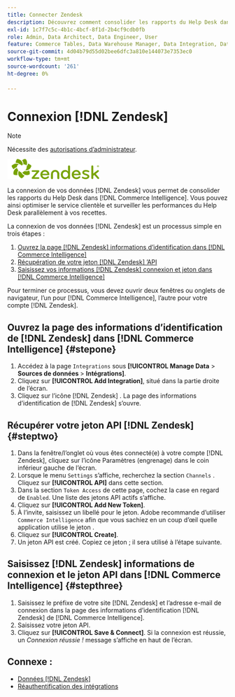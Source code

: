 ```yaml
---
title: Connecter Zendesk
description: Découvrez comment consolider les rapports du Help Desk dans  [!DNL Commerce Intelligence].
exl-id: 1c7f7c5c-4b1c-4bcf-8f1d-2b4cf9cdb0fb
role: Admin, Data Architect, Data Engineer, User
feature: Commerce Tables, Data Warehouse Manager, Data Integration, Data Import/Export
source-git-commit: 4d04b79d55d02bee6dfc3a810e144073e7353ec0
workflow-type: tm+mt
source-wordcount: '261'
ht-degree: 0%

---
```


# Connexion [!DNL Zendesk]

>[!NOTE]
>
>Nécessite des [autorisations d’administrateur](../../../administrator/user-management/user-management.md).

![Logo Zendesk](../../../assets/Zendesk_logo.png)

La connexion de vos données [!DNL Zendesk] vous permet de consolider les rapports du Help Desk dans [!DNL Commerce Intelligence]. Vous pouvez ainsi optimiser le service clientèle et surveiller les performances du Help Desk parallèlement à vos recettes.

La connexion de vos données [!DNL Zendesk] est un processus simple en trois étapes :

1. [Ouvrez la page  [!DNL Zendesk]  informations d’identification dans  [!DNL Commerce Intelligence]](#stepone)
1. [Récupération de votre jeton  [!DNL Zendesk] ’API](#steptwo)
1. [Saisissez vos informations  [!DNL Zendesk]  connexion et jeton dans [!DNL Commerce Intelligence]](#stepthree)

Pour terminer ce processus, vous devez ouvrir deux fenêtres ou onglets de navigateur, l’un pour [!DNL Commerce Intelligence], l’autre pour votre compte [!DNL Zendesk].

## Ouvrez la page des informations d’identification de [!DNL Zendesk] dans [!DNL Commerce Intelligence] {#stepone}

1. Accédez à la page `Integrations` sous **[!UICONTROL Manage Data** > **&#x200B; Sources de données &#x200B;**> **Intégrations]**.
1. Cliquez sur **[!UICONTROL Add Integration]**, situé dans la partie droite de l’écran.
1. Cliquez sur l’icône [!DNL Zendesk] . La page des informations d’identification de [!DNL Zendesk] s’ouvre.

## Récupérer votre jeton API [!DNL Zendesk] {#steptwo}

1. Dans la fenêtre/l’onglet où vous êtes connecté(e) à votre compte [!DNL Zendesk], cliquez sur l’icône Paramètres (engrenage) dans le coin inférieur gauche de l’écran.
1. Lorsque le menu `Settings` s’affiche, recherchez la section `Channels` . Cliquez sur **[!UICONTROL API]** dans cette section.
1. Dans la section `Token Access` de cette page, cochez la case en regard de `Enabled`. Une liste des jetons API actifs s’affiche.
1. Cliquez sur **[!UICONTROL Add New Token]**.
1. À l’invite, saisissez un libellé pour le jeton. Adobe recommande d’utiliser `Commerce Intelligence` afin que vous sachiez en un coup d’œil quelle application utilise le jeton .
1. Cliquez sur **[!UICONTROL Create]**.
1. Un jeton API est créé. Copiez ce jeton ; il sera utilisé à l’étape suivante.

## Saisissez [!DNL Zendesk] informations de connexion et le jeton API dans [!DNL Commerce Intelligence] {#stepthree}

1. Saisissez le préfixe de votre site [!DNL Zendesk] et l’adresse e-mail de connexion dans la page des informations d’identification [!DNL Zendesk] de [!DNL Commerce Intelligence].
1. Saisissez votre jeton API.
1. Cliquez sur **[!UICONTROL Save & Connect]**. Si la connexion est réussie, un *Connexion réussie !* message s’affiche en haut de l’écran.

## Connexe :

* [Données  [!DNL Zendesk] &#x200B;](../integrations/exp-zendesk-data.md)
* [Réauthentification des intégrations](https://experienceleague.adobe.com/docs/commerce-knowledge-base/kb/how-to/mbi-reauthenticating-integrations.html)
